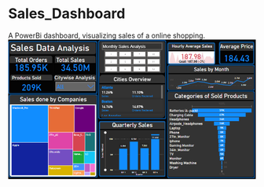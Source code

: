 # Sales_Dashboard
A PowerBi dashboard, visualizing sales of a online shopping.
![Sales_Report ](https://github.com/Pranit200/Sales_Dashboard/blob/main/Project%201/Dashboard.png)

